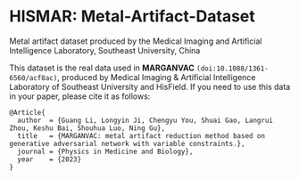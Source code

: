 # HISMAR: Metal-Artifact-Dataset
Metal artifact dataset produced by the Medical Imaging and Artificial Intelligence Laboratory, Southeast University, China

This dataset is the real data used in **MARGANVAC** `(doi:10.1088/1361-6560/acf8ac)`, produced by Medical Imaging & Artificial Intelligence Laboratory of Southeast University and HisField. If you need to use this data in your paper, please cite it as follows:
```
@Article{
  author  = {Guang Li, Longyin Ji, Chengyu You, Shuai Gao, Langrui Zhou, Keshu Bai, Shouhua Luo, Ning Gu},
  title   = {MARGANVAC: metal artifact reduction method based on generative adversarial network with variable constraints.},
  journal = {Physics in Medicine and Biology},
  year    = {2023}
}
```




